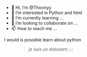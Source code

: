 
- 👋 Hi, I’m @Thoonyy
- 👀 I’m interested in Python and html
- 🌱 I’m currently learning ...
- 💞️ I’m looking to collaborate on ...
- 📫 How to reach me ...
<p> I would is possible learn about python 
<figure>
    <blockquote>
        <p> <em> je suis un debutant ;-;</em> </p>
    </blockquote>
</figure> 


<!---
Thoonyy/Thoonyy is a ✨ special ✨ repository because its `README.md` (this file) appears on your GitHub profile.
You can click the Preview link to take a look at your changes.
--->
